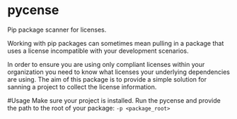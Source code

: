 # pycense
Pip package scanner for licenses.

Working with pip packages can sometimes mean pulling in a package that uses a license incompatible with your development scenarios.

In order to ensure you are using only compliant licenses within your organization you need to know what licenses your underlying dependencies are using. The aim of this package is to provide a simple solution for sanning a project to collect the license information.

#Usage
Make sure your project is installed.
Run the pycense and provide the path to the root of your package: `-p <package_root>`

